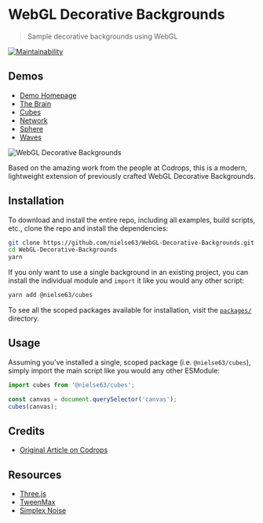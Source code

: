 # WebGL Decorative Backgrounds

> Sample decorative backgrounds using WebGL

[![Maintainability](https://api.codeclimate.com/v1/badges/22cea98ae5b00bbccf64/maintainability)](https://codeclimate.com/github/nielse63/WebGL-Decorative-Backgrounds/maintainability)

## Demos

* [Demo Homepage](https://nielse63.github.io/WebGL-Decorative-Backgrounds/)
* [The Brain](https://nielse63.github.io/WebGL-Decorative-Backgrounds/brain.html)
* [Cubes](https://nielse63.github.io/WebGL-Decorative-Backgrounds/cubes.html)
* [Network](https://nielse63.github.io/WebGL-Decorative-Backgrounds/network.html)
* [Sphere](https://nielse63.github.io/WebGL-Decorative-Backgrounds/sphere.html)
* [Waves](https://nielse63.github.io/WebGL-Decorative-Backgrounds/waves.html)

![WebGL Decorative Backgrounds](https://s3.us-east-2.amazonaws.com/github-storage/cubes.min.gif)

Based on the amazing work from the people at Codrops, this is a modern, lightweight extension of previously crafted WebGL Decorative Backgrounds.

## Installation

To download and install the entire repo, including all examples, build scripts, etc., clone the repo and install the dependencies:

```bash
git clone https://github.com/nielse63/WebGL-Decorative-Backgrounds.git
cd WebGL-Decorative-Backgrounds
yarn
```

If you only want to use a single background in an existing project, you can install the individual module and `import` it like you would any other script:

```bash
yarn add @nielse63/cubes
```

To see all the scoped packages available for installation, visit the [`packages/`](https://github.com/nielse63/WebGL-Decorative-Backgrounds/tree/master/packages) directory.

## Usage

Assuming you've installed a single, scoped package (i.e. `@nielse63/cubes`), simply import the main script like you would any other ESModule:

```js
import cubes from '@nielse63/cubes';

const canvas = document.querySelector('canvas');
cubes(canvas);
```

## Credits

* [Original Article on Codrops](https://tympanus.net/codrops/2017/11/28/decorative-webgl-backgrounds/)

## Resources

* [Three.js](https://threejs.org/)
* [TweenMax](https://www.npmjs.com/package/gsap)
* [Simplex Noise](https://github.com/nielse63/node-simplex-noise)
